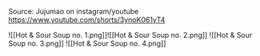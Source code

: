 Source: Jujumao on instagram/youtube
https://www.youtube.com/shorts/3ynoK061yT4


![[Hot & Sour Soup no. 1.png]]![[Hot & Sour Soup no. 2.png]]
![[Hot & Sour Soup no. 3.png]]
![[Hot & Sour Soup no. 4.png]]